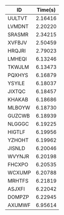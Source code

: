 |ID|Time(s)|
|-|-|
|UULTVT|2.16416|
|LVMDNT|2.20220|
|SRASMR|2.34215|
|XVFBJV|2.50459|
|HRQJRI|2.79023|
|LMHEQI|6.13246|
|TKWJLM|6.13473|
|PQXHYS|6.16879|
|YSYILE|6.18037|
|JIXTQC|6.18457|
|KHAKAB|6.18686|
|MLBOYW|6.18730|
|GUZCWB|6.18939|
|NLGGGC|6.19225|
|HIGTLF|6.19956|
|YZHOHT|6.19962|
|JISNLD|6.20046|
|WVYNJR|6.20198|
|FHCXPO|6.20535|
|WCXUMP|6.20788|
|MRHTFS|6.21819|
|ASJXFI|6.22042|
|DOMPZP|6.22945|
|AXUMWF|6.95614|
